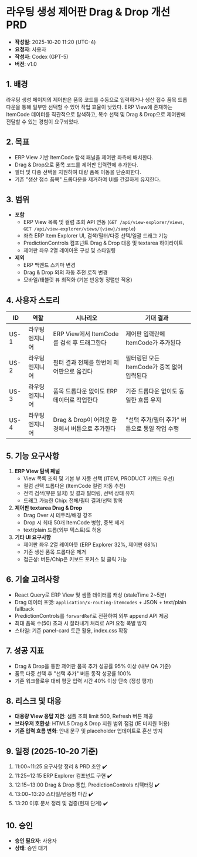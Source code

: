 # 라우팅 생성 제어판 Drag & Drop 개선 PRD

- **작성일**: 2025-10-20 11:20 (UTC-4)
- **요청자**: 사용자
- **작성자**: Codex (GPT-5)
- **버전**: v1.0

## 1. 배경
라우팅 생성 페이지의 제어판은 품목 코드를 수동으로 입력하거나 생산 접수 품목 드롭다운을 통해 일부만 선택할 수 있어 작업 효율이 낮았다. ERP View에 존재하는 ItemCode 데이터를 직관적으로 탐색하고, 복수 선택 및 Drag & Drop으로 제어판에 전달할 수 있는 경험이 요구되었다.

## 2. 목표
- ERP View 기반 ItemCode 탐색 패널을 제어판 좌측에 배치한다.
- Drag & Drop으로 품목 코드를 제어판 입력란에 추가한다.
- 필터 및 다중 선택을 지원하여 대량 품목 이동을 단순화한다.
- 기존 "생산 접수 품목" 드롭다운을 제거하여 UI를 간결하게 유지한다.

## 3. 범위
- **포함**
  - ERP View 목록 및 컬럼 조회 API 연동 (`GET /api/view-explorer/views`, `GET /api/view-explorer/views/{view}/sample`)
  - 좌측 ERP Item Explorer UI, 검색/필터/다중 선택/일괄 드래그 기능
  - PredictionControls 컴포넌트 Drag & Drop 대응 및 textarea 하이라이트
  - 제어판 좌우 2열 레이아웃 구성 및 스타일링
- **제외**
  - ERP 백엔드 스키마 변경
  - Drag & Drop 외의 자동 추천 로직 변경
  - 모바일/태블릿 뷰 최적화 (기본 반응형 정렬만 적용)

## 4. 사용자 스토리
| ID | 역할 | 시나리오 | 기대 결과 |
| --- | --- | --- | --- |
| US-1 | 라우팅 엔지니어 | ERP View에서 ItemCode를 검색 후 드래그한다 | 제어판 입력란에 ItemCode가 추가된다 |
| US-2 | 라우팅 엔지니어 | 필터 결과 전체를 한번에 제어판으로 옮긴다 | 필터링된 모든 ItemCode가 중복 없이 입력된다 |
| US-3 | 라우팅 엔지니어 | 품목 드롭다운 없이도 ERP 데이터로 작업한다 | 기존 드롭다운 없이도 동일한 흐름 유지 |
| US-4 | 라우팅 엔지니어 | Drag & Drop이 어려운 환경에서 버튼으로 추가한다 | "선택 추가/필터 추가" 버튼으로 동일 작업 수행 |

## 5. 기능 요구사항
1. **ERP View 탐색 패널**
   - View 목록 조회 및 기본 뷰 자동 선택 (ITEM, PRODUCT 키워드 우선)
   - 컬럼 선택 드롭다운 (ItemCode 컬럼 자동 추천)
   - 전역 검색(부분 일치) 및 결과 필터링, 선택 상태 유지
   - 드래그 가능한 Chip: 전체/필터 결과/선택 항목
2. **제어판 textarea Drag & Drop**
   - Drag Over 시 테두리/배경 강조
   - Drop 시 최대 50개 ItemCode 병합, 중복 제거
   - text/plain 드롭(외부 텍스트)도 허용
3. **기타 UI 요구사항**
   - 제어판 좌우 2열 레이아웃 (ERP Explorer 32%, 제어판 68%)
   - 기존 생산 품목 드롭다운 제거
   - 접근성: 버튼/Chip은 키보드 포커스 및 클릭 가능

## 6. 기술 고려사항
- React Query로 ERP View 및 샘플 데이터를 캐싱 (staleTime 2~5분)
- Drag 데이터 포맷: `application/x-routing-itemcodes` + JSON + text/plain fallback
- PredictionControls를 `forwardRef`로 전환하여 외부 append API 제공
- 최대 품목 수(50) 초과 시 잘라내기 처리로 API 요청 폭발 방지
- 스타일: 기존 panel-card 토큰 활용, index.css 확장

## 7. 성공 지표
- Drag & Drop을 통한 제어판 품목 추가 성공률 95% 이상 (내부 QA 기준)
- 품목 다중 선택 후 "선택 추가" 버튼 동작 성공률 100%
- 기존 워크플로우 대비 평균 입력 시간 40% 이상 단축 (정성 평가)

## 8. 리스크 및 대응
- **대용량 View 응답 지연**: 샘플 조회 limit 500, Refresh 버튼 제공
- **브라우저 호환성**: HTML5 Drag & Drop 지원 범위 점검 (IE 미지원 허용)
- **기존 입력 흐름 변화**: 안내 문구 및 placeholder 업데이트로 혼선 방지

## 9. 일정 (2025-10-20 기준)
1. 11:00~11:25 요구사항 정리 & PRD 초안 ✔️
2. 11:25~12:15 ERP Explorer 컴포넌트 구현 ✔️
3. 12:15~13:00 Drag & Drop 통합, PredictionControls 리팩터링 ✔️
4. 13:00~13:20 스타일/반응형 마감 ✔️
5. 13:20 이후 문서 정리 및 검증(현재 단계) ✔️

## 10. 승인
- **승인 필요자**: 사용자
- **상태**: 승인 대기
